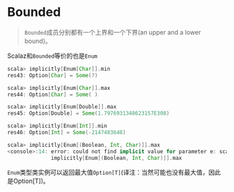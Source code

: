 # Bounded
> `Bounded`成员分别都有一个上界和一个下界(an upper and a lower bound)。

Scalaz和`Bounded`等价的也是`Enum`
```Scala
scala> implicitly[Enum[Char]].min
res43: Option[Char] = Some(?)

scala> implicitly[Enum[Char]].max
res44: Option[Char] = Some( )

scala> implicitly[Enum[Double]].max
res45: Option[Double] = Some(1.7976931348623157E308)

scala> implicitly[Enum[Int]].min
res46: Option[Int] = Some(-2147483648)

scala> implicitly[Enum[(Boolean, Int, Char)]].max
<console>:14: error: could not find implicit value for parameter e: scalaz.Enum[(Boolean, Int, Char)]
              implicitly[Enum[(Boolean, Int, Char)]].max
```
`Enum`类型类实例可以返回最大值`Option[T]`(译注：当然可能也没有最大值，因此是Option[T])。
